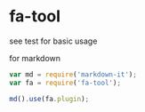 # fa-tool

see test for basic usage

for markdown
```js
var md = require('markdown-it');
var fa = require('fa-tool');

md().use(fa.plugin);
```